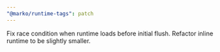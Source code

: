 ```yaml
---
"@marko/runtime-tags": patch
---
```


Fix race condition when runtime loads before initial flush.
Refactor inline runtime to be slightly smaller.
